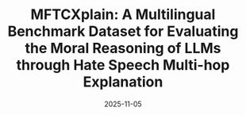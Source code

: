 ---
title: "MFTCXplain: A Multilingual Benchmark Dataset for Evaluating the Moral Reasoning of LLMs through Hate Speech Multi-hop Explanation"
collection: publications
permalink: /publication/mftcxplain.md
#excerpt: 'This paper is about the number 2. The number 3 is left for future work.'
date: 2025-11-05 # Adjusted date to EMNLP 2025 conference time (Nov 5-9)
venue: 'EMNLP 2025' # Updated to the accepted conference
accepted: true # <--- ADD THIS LINE to flag it as accepted
paperurl: 'https://arxiv.org/abs/2506.19073'
#citation: 'Your Name, You. (2010). &quot;Paper Title Number 2.&quot; <i>Journal 1</i>. 1(2).'
---